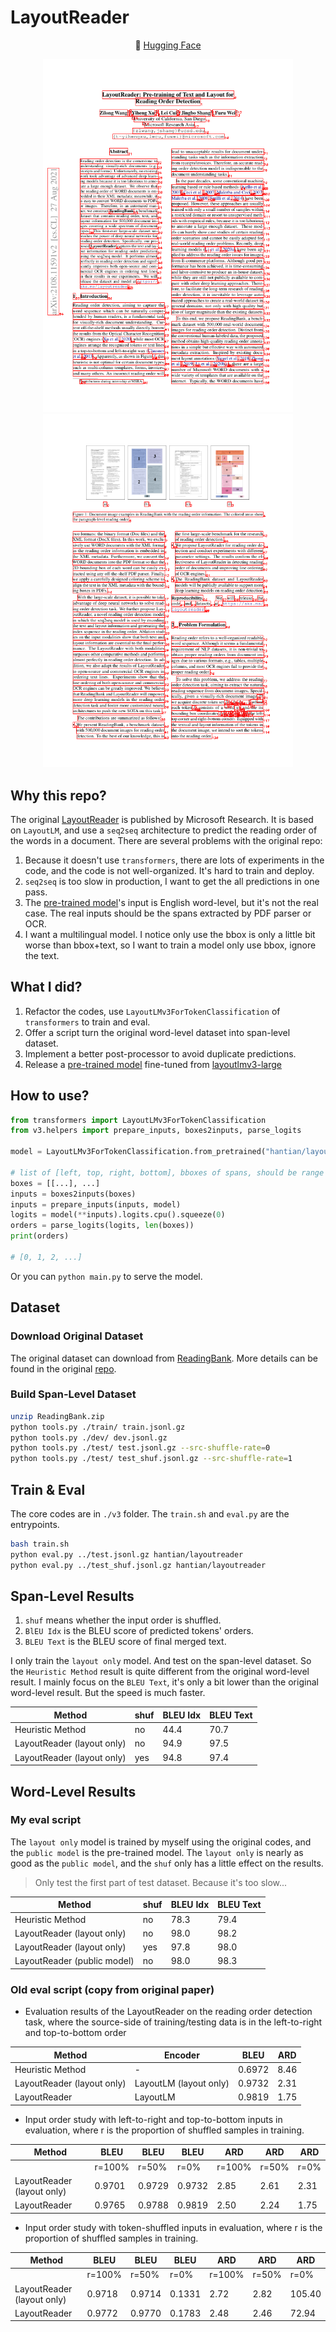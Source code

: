 # LayoutReader

<p align="center">
        🤗 <a href="https://huggingface.co/hantian/layoutreader">Hugging Face</a>
</p>

<p align="center">
  <img src="./example/page_0.png" width="400"  alt="page_0"/>
  <img src="./example/page_1.png" width="400"  alt="page_1"/> 
</p>

## Why this repo?

The original [LayoutReader](https://github.com/microsoft/unilm/tree/master/layoutreader) is published by Microsoft Research. It is based on `LayoutLM`, and use a `seq2seq` architecture to predict the reading order of the words in a document. There are several problems with the original repo:
1. Because it doesn't use `transformers`, there are lots of experiments in the code, and the code is not well-organized. It's hard to train and deploy.
2. `seq2seq` is too slow in production, I want to get the all predictions in one pass.
3. The [pre-trained model](https://huggingface.co/nielsr/layoutreader-readingbank)'s input is English word-level, but it's not the real case. The real inputs should be the spans extracted by PDF parser or OCR.
4. I want a multilingual model. I notice only use the bbox is only a little bit worse than bbox+text, so I want to train a model only use bbox, ignore the text.

## What I did?

1. Refactor the codes, use `LayoutLMv3ForTokenClassification` of `transformers` to train and eval.
2. Offer a script turn the original word-level dataset into span-level dataset.
3. Implement a better post-processor to avoid duplicate predictions.
4. Release a [pre-trained model](https://huggingface.co/hantian/layoutreader) fine-tuned from [layoutlmv3-large](https://huggingface.co/microsoft/layoutlmv3-large)

## How to use?

```python
from transformers import LayoutLMv3ForTokenClassification
from v3.helpers import prepare_inputs, boxes2inputs, parse_logits

model = LayoutLMv3ForTokenClassification.from_pretrained("hantian/layoutreader")

# list of [left, top, right, bottom], bboxes of spans, should be range from 0 to 1000
boxes = [[...], ...]  
inputs = boxes2inputs(boxes)
inputs = prepare_inputs(inputs, model)
logits = model(**inputs).logits.cpu().squeeze(0)
orders = parse_logits(logits, len(boxes))
print(orders)

# [0, 1, 2, ...]
```

Or you can `python main.py` to serve the model.

## Dataset

### Download Original Dataset

The original dataset can download from [ReadingBank](https://layoutlm.blob.core.windows.net/readingbank/dataset/ReadingBank.zip?sv=2022-11-02&ss=b&srt=o&sp=r&se=2033-06-08T16:48:15Z&st=2023-06-08T08:48:15Z&spr=https&sig=a9VXrihTzbWyVfaIDlIT1Z0FoR1073VB0RLQUMuudD4%3D). More details can be found in the original [repo](https://aka.ms/readingbank). 

### Build Span-Level Dataset

```bash
unzip ReadingBank.zip
python tools.py ./train/ train.jsonl.gz
python tools.py ./dev/ dev.jsonl.gz
python tools.py ./test/ test.jsonl.gz --src-shuffle-rate=0
python tools.py ./test/ test_shuf.jsonl.gz --src-shuffle-rate=1
```

## Train & Eval

The core codes are in `./v3` folder. The `train.sh` and `eval.py` are the entrypoints.

```bash
bash train.sh
python eval.py ../test.jsonl.gz hantian/layoutreader
python eval.py ../test_shuf.jsonl.gz hantian/layoutreader
```

## Span-Level Results

1. `shuf` means whether the input order is shuffled.
2. `BlEU Idx` is the BLEU score of predicted tokens' orders.
3. `BLEU Text` is the BLEU score of final merged text.

I only train the `layout only` model. And test on the span-level dataset. So the `Heuristic Method` result is quite different from the original word-level result. I mainly focus on the `BLEU Text`, it's only a bit lower than the original word-level result. But the speed is much faster.

| Method                     | shuf | BLEU Idx | BLEU Text |
|----------------------------|------|----------|-----------|
| Heuristic Method           | no   | 44.4     | 70.7      |
| LayoutReader (layout only) | no   | 94.9     | 97.5      |
| LayoutReader (layout only) | yes  | 94.8     | 97.4      |

## Word-Level Results

### My eval script

The `layout only` model is trained by myself using the original codes, and the `public model` is the pre-trained model. The `layout only` is nearly as good as the `public model`, and the `shuf` only has a little effect on the results.

> Only test the first part of test dataset. Because it's too slow...

| Method                      | shuf | BLEU Idx | BLEU Text |
|-----------------------------|------|----------|-----------|
| Heuristic Method            | no   | 78.3     | 79.4      |
| LayoutReader (layout only)  | no   | 98.0     | 98.2      |
| LayoutReader (layout only)  | yes  | 97.8     | 98.0      |
| LayoutReader (public model) | no   | 98.0     | 98.3      |

### Old eval script (copy from original paper)

* Evaluation results of the LayoutReader on the reading order detection task, where the source-side of training/testing
  data is in the left-to-right and top-to-bottom order

| Method                     | Encoder                | BLEU   | ARD  |
|----------------------------|------------------------|--------|------|
| Heuristic Method           | -                      | 0.6972 | 8.46 |
| LayoutReader (layout only) | LayoutLM (layout only) | 0.9732 | 2.31 |
| LayoutReader               | LayoutLM               | 0.9819 | 1.75 |

* Input order study with left-to-right and top-to-bottom inputs in evaluation, where r is the proportion of
  shuffled samples in training.

| Method                     | BLEU   | BLEU   | BLEU   | ARD    | ARD   | ARD  |
|----------------------------|--------|--------|--------|--------|-------|------|
|                            | r=100% | r=50%  | r=0%   | r=100% | r=50% | r=0% |
| LayoutReader (layout only) | 0.9701 | 0.9729 | 0.9732 | 2.85   | 2.61  | 2.31 |
| LayoutReader               | 0.9765 | 0.9788 | 0.9819 | 2.50   | 2.24  | 1.75 |

* Input order study with token-shuffled inputs in evaluation, where r is the proportion of shuffled samples in training.

| Method                     | BLEU   | BLEU   | BLEU   | ARD    | ARD   | ARD    |
|----------------------------|--------|--------|--------|--------|-------|--------|
|                            | r=100% | r=50%  | r=0%   | r=100% | r=50% | r=0%   |
| LayoutReader (layout only) | 0.9718 | 0.9714 | 0.1331 | 2.72   | 2.82  | 105.40 |
| LayoutReader               | 0.9772 | 0.9770 | 0.1783 | 2.48   | 2.46  | 72.94  |
